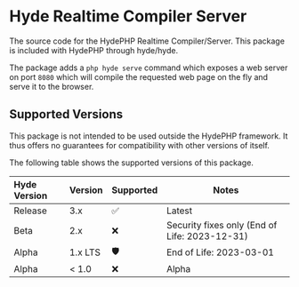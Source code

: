 # Hyde Realtime Compiler Server

The source code for the HydePHP Realtime Compiler/Server. This package is included with HydePHP through hyde/hyde.

The package adds a `php hyde serve` command which exposes a web server on port `8080` which will compile the requested web page on the fly and serve it to the browser.


## Supported Versions

This package is not intended to be used outside the HydePHP framework.
It thus offers no guarantees for compatibility with other versions of itself.

The following table shows the supported versions of this package.

| Hyde Version | Version | Supported          | Notes                                         |
|:-------------|---------|--------------------|-----------------------------------------------|
| Release      | 3.x     | :white_check_mark: | Latest                                        |
| Beta         | 2.x     | :x:                | Security fixes only (End of Life: 2023-12-31) |
| Alpha        | 1.x LTS | :shield:           | End of Life: 2023-03-01                       |
| Alpha        | < 1.0   | :x:                | Alpha                                         |
